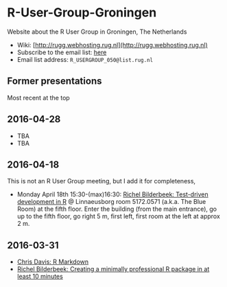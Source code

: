 # R-User-Group-Groningen

Website about the R User Group in Groningen, The Netherlands

 * Wiki: [http://rugg.webhosting.rug.nl](http://rugg.webhosting.rug.nl)
 * Subscribe to the email list: [here](http://list.rug.nl/cgi-bin/wa?SUBED1=R_USERGROUP_050&A=1)
 * Email list address: `R_USERGROUP_050@list.rug.nl`

## Former presentations

Most recent at the top

## 2016-04-28

 * TBA
 * TBA 

## 2016-04-18

This is not an R User Group meeting, but I add it for completeness,

 * Monday April 18th 15:30-(max)16:30: [Richel Bilderbeek: Test-driven development in R](TestDrivenDevelopment.pdf) @ Linnaeusborg room 5172.0571 (a.k.a. The Blue Room) at the fifth floor. Enter the building (from the main entrance), go up to the fifth floor, go right 5 m, first left, first room at the left at approx 2 m.

## 2016-03-31

 * [Chris Davis: R Markdown](https://github.com/richelbilderbeek/R-User-Group-Groningen/raw/master/ChrisDavis_31Mar2016_RMarkdown.pdf)
 * [Richel Bilderbeek: Creating a minimally professional R package in at least 10 minutes](20160331_Richel_Bilderbeek_Creating_a_minimally_professional_R_package_in_at_least_10_minutes.md)
